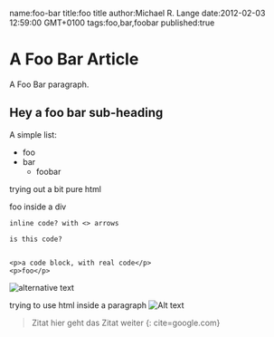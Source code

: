 name:foo-bar
title:foo title
author:Michael R. Lange
date:2012-02-03 12:59:00 GMT+0100
tags:foo,bar,foobar
published:true

# A Foo Bar Article

A Foo Bar paragraph.

## Hey a foo bar sub-heading

A simple list:

* foo
* bar
    * foobar
    
<p>trying out a bit pure html</p>

<div>
    foo inside a div
</div>

`inline code? with <> arrows`

    is this code?


    <p>a code block, with real code</p>
    <p>foo</p>

    
![alternative text](/path/to/img.jpg "a image")

trying to use html inside a paragraph <img alt="Alt text" title="a image" src="/path/to/img.jpg"></img>


> Zitat
> hier geht das Zitat weiter
{: cite=google.com}